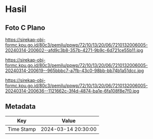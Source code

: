 # Hasil

## Foto C Plano

https://sirekap-obj-formc.kpu.go.id/80c3/pemilu/ppwp/72/10/13/20/06/7210132006005-20240314-200602--afd9c3b8-357b-4271-9b9c-6d721ce55b11.jpg

https://sirekap-obj-formc.kpu.go.id/80c3/pemilu/ppwp/72/10/13/20/06/7210132006005-20240314-200619--965bbbc7-a7fb-43c0-98bb-bb74b1a51dcc.jpg

https://sirekap-obj-formc.kpu.go.id/80c3/pemilu/ppwp/72/10/13/20/06/7210132006005-20240314-200636--1121662c-3f4d-4874-ba1e-6fa108f8e7f0.jpg


## Metadata

| Key        | Value               |
| ---------- | ------------------- |
| Time Stamp | 2024-03-14 20:30:00 |



